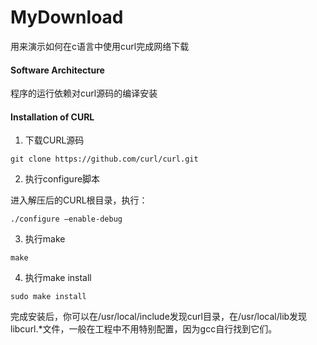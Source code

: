 # MyDownload
用来演示如何在c语言中使用curl完成网络下载

#### Software Architecture
程序的运行依赖对curl源码的编译安装

#### Installation of CURL

1. 下载CURL源码
```shell
git clone https://github.com/curl/curl.git
```
2. 执行configure脚本

进入解压后的CURL根目录，执行：
```shell
./configure –enable-debug
```
3. 执行make

```shell
make
```

4. 执行make install

```shell
sudo make install
```
完成安装后，你可以在/usr/local/include发现curl目录，在/usr/local/lib发现libcurl.*文件，一般在工程中不用特别配置，因为gcc自行找到它们。